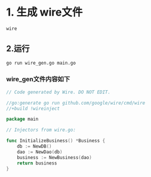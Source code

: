 # 

# 1. 生成 wire文件
```sh
wire
```


## 2.运行
```sh
go run wire_gen.go main.go
```


### wire_gen文件内容如下
```go
// Code generated by Wire. DO NOT EDIT.

//go:generate go run github.com/google/wire/cmd/wire
//+build !wireinject

package main

// Injectors from wire.go:

func InitializeBusiness() *Business {
	db := NewDB()
	dao := NewDao(db)
	business := NewBusiness(dao)
	return business
}

```